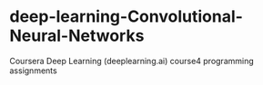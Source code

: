 # deep-learning-Convolutional-Neural-Networks
Coursera Deep Learning (deeplearning.ai) course4 programming assignments

